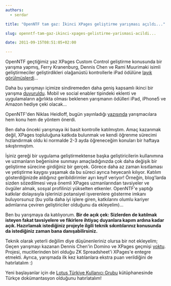 ```yaml
---
authors:
  - serdar

title: "OpenNTF tam gaz: İkinci XPages geliştirme yarışması açıldı..."

slug: openntf-tam-gaz-ikinci-xpages-gelistirme-yarismasi-acildi...

date: 2011-09-15T08:51:05+02:00

---
```


OpenNTF geçtiğimiz yaz XPages Custom Control geliştirme konusunda bir yarışma yapmış, Ferry Kranenburg, Dennis Chen ve Rami Muurimaki isimli geliştirmeciler geliştirdikleri olağanüstü kontrollerle iPad ödülüne [layık görülmüşlerdi](http://www.openntf.org/blogs/openntf.nsf/d6plinks/BELT-8L75R2)...

Daha bu yarışmayı içimize sindiremeden daha geniş kapsamlı ikinci bir yarışma [duyuruldu](http://www.openntf.org/blogs/openntf.nsf/d6plinks/NHEF-8LN9YS). Mobil ve social enabler tipindeki eklenti ve uygulamaların ağırlıkta olması beklenen yarışmanın ödülleri iPad, iPhone5 ve Amazon hediye çeki olacak...
<!-- more -->
OpenNTF'den Niklas Heidloff, bugün yayınladığı [yazısında](http://www.openntf.org/blogs/openntf.nsf/d6plinks/NHEF-8LQ9K5) yarışmacılara hem konu hem de yöntem önerdi.

Ben daha önceki yarışmaya iki basit kontrolle katılmıştım. Amaç kazanmak değil, XPages topluluğuna katkıda bulunmak ve kendi öğrenme sürecimi hızlandırmak oldu ki normalde 2-3 ayda öğreneceğim konuları bir haftaya sıkıştırmıştım.

İşiniz gereği bir uygulama geliştirmektense başka geliştiricilerin kullanımına ve uzmanların beğenisine sunmayı amaçladığınızda çok daha değişik bir geliştirme sürecine girdiğiniz bir gerçek. Görece daha az zaman kısıtlaması ve yetiştirme kaygısı yaşamak da bu süreci ayrıca heyecanlı kılıyor. Katılım gösterdiğinizde aldığınız geribildirimler ayrı keyif veriyor! Örneğin, blog'larda sizden sözedilmesi veya önemli XPages uzmanlarından tavsiyeler ve övgüler almak, sosyal profilinizi yükselten etkenler. OpenNTF'e yaptığı katkılar dolayısıyla işlerinizi potansiyel işverenlere gösterme imkanı buluyorsunuz (bu yolla daha iyi işlere giren, katkılarını olumlu kariyer adımlarına çeviren geliştiriciler olduğunu da ekleyelim)...

Ben bu yarışmaya da katılıyorum. **Bir de açık çek: Sizlerden de katılmak isteyen fakat tavsiyelere ve fikirlere ihtiyaç duyanlara kapım ardına kadar açık. Hazırlamak istediğiniz projeyle ilgili teknik sıkıntılarınız konusunda da istediğiniz zaman bana danışabilirsiniz.**

Teknik olarak yeterli değilim diye düşünenleriniz olursa bir not ekleyelim; Geçen yarışmayı kazanan Dennis Chen'in Domino ve XPages geçmişi [yoktu](http://blog.zkoss.org/index.php/2011/09/04/exclusive-interview-with-ibm-xpages-development-contest-winner-dennis-chen/). Projesi, mucitlerinden biri olduğu ZK Spreadsheet'i XPages'e entegre etmekti. Ayrıca, yarışmada ilk kez katılanlara ekstra puan verildiğini de hatırlatalım :)

Yeni başlayanlar için de [Lotus Türkiye Kullanıcı Grubu](http://www.lotusturkiye.org "Lotus Türkiye Kullanıcı Grubu") kütüphanesinde Türkçe dokümantasyon olduğunu hatırlatalım!
